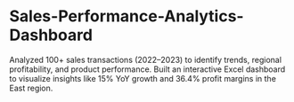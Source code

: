 # Sales-Performance-Analytics-Dashboard
Analyzed 100+ sales transactions (2022–2023) to identify trends, regional profitability, and product performance. Built an interactive Excel dashboard to visualize insights like 15% YoY growth and 36.4% profit margins in the East region.
